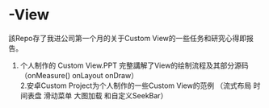 # -View
該Repo存了我进公司第一个月的关于Custom View的一些任务和研究心得即报告。  
1. 个人制作的 Custom View.PPT 完整講解了View的绘制流程及其部分源码（onMeasure() onLayout onDraw）  
2.安卓Custom Project为个人制作的一些Custom View的范例 （流式布局 时间表盘 滑动菜单 大图加载 和自定义SeekBar）
